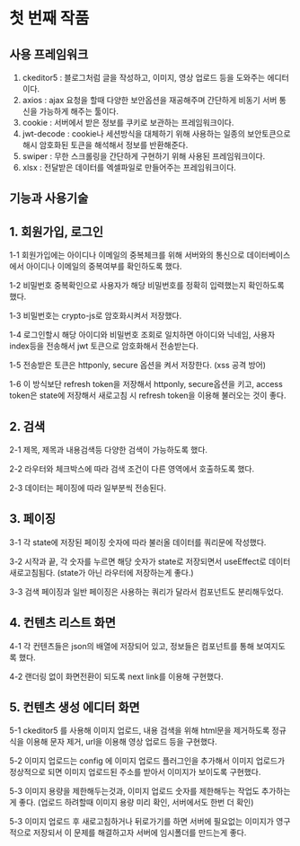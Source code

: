 # 첫 번째 작품

## 사용 프레임워크
1. ckeditor5 : 블로그처럼 글을 작성하고, 이미지, 영상 업로드 등을 도와주는 에디터이다.
2. axios : ajax 요청을 할때 다양한 보안옵션을 재공해주며 간단하게 비동기 서버 통신을 가능하게 해주는 툴이다.
3. cookie : 서버에서 받은 정보를 쿠키로 보관하는 프레임워크이다.
4. jwt-decode : cookie나 세션방식을 대체하기 위해 사용하는 일종의 보안토큰으로 해시 암호화된 토큰을 해석해서 정보를 반환해준다.
5. swiper : 무한 스크롤링을 간단하게 구현하기 위해 사용된 프레임워크이다.
6. xlsx : 전달받은 데이터를 엑셀파일로 만들어주는 프레임워크이다.


## 기능과 사용기술

## 1. 회원가입, 로그인

1-1 회원가입에는 아이디나 이메일의 중복체크를 위해 서버와의 통신으로 데이터베이스에서 아이디나 이메일의 중복여부를 확인하도록 했다.

1-2 비밀번호 중복확인으로 사용자가 해당 비밀번호를 정확히 입력했는지 확인하도록 했다.

1-3 비밀번호는 crypto-js로 암호화시켜서 저장했다.

1-4 로그인할시 해당 아이디와 비밀번호 조회로 일치하면 아이디와 닉네임, 사용자 index등을 전송해서 jwt 토큰으로 암호화해서 전송받는다.

1-5 전송받은 토큰은 httponly, secure 옵션을 켜서 저장한다. (xss 공격 방어)

1-6 이 방식보단 refresh token을 저장해서 httponly, secure옵션을 키고, access token은 state에 저장해서 새로고침 시 refresh token을 이용해 불러오는 것이 좋다.


## 2. 검색

2-1 제목, 제목과 내용검색등 다양한 검색이 가능하도록 했다.

2-2 라우터와 체크박스에 따라 검색 조건이 다른 영역에서 호출하도록 했다.

2-3 데이터는 페이징에 따라 일부분씩 전송된다.

## 3. 페이징

3-1 각 state에 저장된 페이징 숫자에 따라 불러올 데이터를 쿼리문에 작성했다.

3-2 시작과 끝, 각 숫자를 누르면 해당 숫자가 state로 저장되면서 useEffect로 데이터 새로고침됨다. (state가 아닌 라우터에 저장하는게 좋다.)

3-3 검색 페이징과 일반 페이징은 사용하는 쿼리가 달라서 컴포넌트도 분리해두었다.

## 4. 컨텐츠 리스트 화면

4-1 각 컨텐츠들은 json의 배열에 저장되어 있고, 정보들은 컴포넌트를 통해 보여지도록 했다.

4-2 랜더링 없이 화면전환이 되도록 next link를 이용해 구현했다.

## 5. 컨텐츠 생성 에디터 화면

5-1 ckeditor5 를 사용해 이미지 업로드, 내용 검색을 위해 html문을 제거하도록 정규식을 이용해 문자 제거, url을 이용해 영상 업로드 등을 구현했다.

5-2 이미지 업로드는 config 에 이미지 업로드 플러그인을 추가해서 이미지 업로드가 정상적으로 되면 이미지 업로드된 주소를 받아서 이미지가 보이도록 구현했다.

5-3 이미지 용량을 제한해두는것과, 이미지 업로드 숫자를 제한해두는 작업도 추가하는게 좋다. (업로드 하려할때 이미지 용량 미리 확인, 서버에서도 한번 더 확인)

5-3 이미지 업로드 후 새로고침하거나 뒤로가기를 하면 서버에 필요없는 이미지가 영구적으로 저장되서 이 문제를 해결하고자 서버에 임시폴더를 만드는게 좋다.
